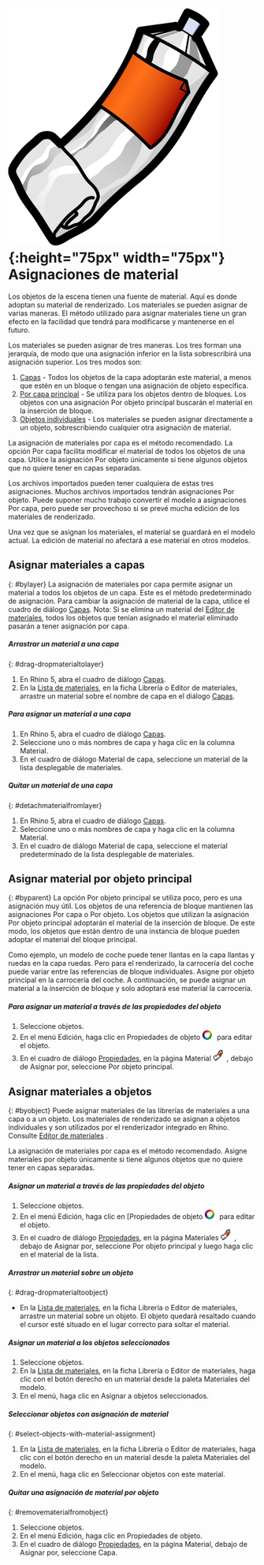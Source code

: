 ---
---

# ![images/paint.svg](images/paint.svg){:height="75px" width="75px"} Asignaciones de material
Los objetos de la escena tienen una fuente de material. Aquí es donde adoptan su material de renderizado.  Los materiales se pueden asignar de varias maneras. El método utilizado para asignar materiales tiene un gran efecto en la facilidad que tendrá para modificarse y mantenerse en el futuro.

Los materiales se pueden asignar de tres maneras. Los tres forman una jerarquía, de modo que una asignación inferior en la lista sobrescribirá una asignación superior. Los tres modos son:

 1. [Capas](#bylayer) - Todos los objetos de la capa adoptarán este material, a menos que estén en un bloque o tengan una asignación de objeto específica.
 2. [Por capa principal](#byparent) - Se utiliza para los objetos dentro de bloques.  Los objetos con una asignación Por objeto principal buscarán el material en la inserción de bloque.
 3. [Objetos individuales](#byobject) - Los materiales se pueden asignar directamente a un objeto, sobrescribiendo cualquier otra asignación de material.

La asignación de materiales por capa es el método recomendado. La opción Por capa facilita modificar el material de todos los objetos de una capa. Utilice la asignación  Por objeto únicamente si tiene algunos objetos que no quiere tener en capas separadas.

Los archivos importados pueden tener cualquiera de estas tres asignaciones. Muchos archivos importados tendrán asignaciones Por objeto.  Puede suponer mucho trabajo convertir el modelo a asignaciones Por capa, pero puede ser provechoso si se prevé mucha edición de los materiales de renderizado.

Una vez que se asignan los materiales, el material se guardará en el modelo actual.  La edición de material no afectará a ese material en otros modelos.

## Asignar materiales a capas
{: #bylayer}
La asignación de materiales por capa permite asignar un material a todos los objetos de un capa. Este es el método predeterminado de asignación. Para cambiar la asignación de material de la capa, utilice el  cuadro de diálogo [Capas](http://docs.mcneel.com/rhino/5/help/es-es/commands/layer.htm).
Nota: Si se elimina un material del [Editor de materiales](material-editor.html), todos los objetos que tenían asignado el material eliminado pasarán a tener asignación por capa.

##### Arrastrar un material a una capa
{: #drag-dropmaterialtolayer}
1. En Rhino 5, abra el cuadro de diálogo [Capas](http://docs.mcneel.com/rhino/5/help/es-es/commands/layer.htm).
1. En la [Lista de materiales](material-editor.html#material_list), en la ficha Librería o Editor de materiales, arrastre un material sobre el nombre de capa en el diálogo [Capas](http://docs.mcneel.com/rhino/5/help/es-es/commands/layer.htm).

##### Para asignar un material a una capa
1. En Rhino 5, abra el cuadro de diálogo [Capas](http://docs.mcneel.com/rhino/5/help/es-es/commands/layer.htm).
1. Seleccione uno o más nombres de capa y haga clic en la columna Material.
1. En el cuadro de diálogo Material de capa, seleccione un material de la lista desplegable de materiales.

##### Quitar un material de una capa
{: #detachmaterialfromlayer}
1. En Rhino 5, abra el cuadro de diálogo [Capas](http://docs.mcneel.com/rhino/5/help/es-es/commands/layer.htm).
1. Seleccione uno o más nombres de capa y haga clic en la columna Material.
1. En el cuadro de diálogo Material de capa, seleccione el material predeterminado de la lista desplegable de materiales.

## Asignar material por objeto principal
{: #byparent}
La opción Por objeto principal se utiliza poco, pero es una asignación muy útil. Los objetos de una referencia de bloque mantienen las asignaciones Por capa o Por objeto.  Los objetos que utilizan la asignación Por objeto principal adoptarán el material de la inserción de bloque.  De este modo, los objetos que están dentro de una instancia de bloque pueden adoptar el material del bloque principal.

Como ejemplo, un modelo de coche puede tener llantas en la capa llantas y ruedas en la capa ruedas. Pero para el renderizado, la carrocería del coche puede variar entre las referencias de bloque individuales. Asigne por objeto principal en la carrocería del coche.  A continuación, se puede asignar un material a la inserción de bloque y solo adoptará ese material la carrocería.

##### Para asignar un material a través de las propiedades del objeto
1. Seleccione objetos.
1. En el menú Edición, haga clic en Propiedades de objeto ![images/properties.png](images/properties.png) para editar el objeto.
1. En el cuadro de diálogo [Propiedades](properties-object.html), en la página Material ![images/materialtab.png](images/materialtab.png), debajo de Asignar por, seleccione Por objeto principal.

## Asignar materiales a objetos
{: #byobject}
Puede asignar materiales de las librerías de materiales a una capa o a un objeto. Los materiales de renderizado se asignan a objetos individuales y son utilizados por el renderizador integrado en Rhino.
Consulte [Editor de materiales](material-editor.html) .

La asignación de materiales por capa es el método recomendado. Asigne materiales por objeto únicamente si tiene algunos objetos que no quiere tener en capas separadas.

##### Asignar un material a través de las propiedades del objeto
1. Seleccione objetos.
1. En el menú Edición, haga clic en [Propiedades de objeto ![images/properties.png](images/properties.png) para editar el objeto.
1. En el cuadro de diálogo [Propiedades](properties-object.html), en la página Materiales ![images/materialtab.png](images/materialtab.png), debajo de Asignar por, seleccione Por objeto principal y luego haga clic en el material de la lista.

##### Arrastrar un material sobre un objeto
{: #drag-dropmaterialtoobject}

 * En la [Lista de materiales](material-editor.html#material_list), en la ficha Librería o Editor de materiales, arrastre un material sobre un objeto. El objeto quedará resaltado cuando el cursor esté situado en el lugar correcto para soltar el material.

##### Asignar un material a los objetos seleccionados
1. Seleccione objetos.
1. En la [Lista de materiales](material-editor.html#material_list), en la ficha Librería o Editor de materiales, haga clic con el botón derecho en un material desde la paleta Materiales del modelo.
1. En el menú, haga clic en Asignar a objetos seleccionados.

##### Seleccionar objetos con asignación de material
{: #select-objects-with-material-assignment}
1. En la [Lista de materiales](material-editor.html#material_list), en la ficha Librería o Editor de materiales, haga clic con el botón derecho en un material desde la paleta Materiales del modelo.
1. En el menú, haga clic en Seleccionar objetos con este material.

##### Quitar una asignación de material por objeto
{: #removematerialfromobject}
1. Seleccione objetos.
1. En el menú Edición, haga clic en Propiedades de objeto.
1. En el cuadro de diálogo [Propiedades](properties-object.html), en la página Material, debajo de Asignar por, seleccione Capa.